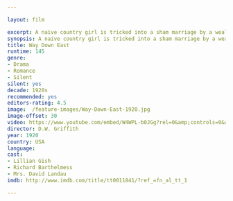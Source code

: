 ```yaml
---

layout: film

excerpt: A naive country girl is tricked into a sham marriage by a wealthy womanizer, then must rebuild her life despite the taint of having borne a child out of wedlock.
synopsis: A naive country girl is tricked into a sham marriage by a wealthy womanizer, then must rebuild her life despite the taint of having borne a child out of wedlock.
title: Way Down East
runtime: 145
genre:
- Drama
- Romance 
- Silent
silent: yes
decade: 1920s
recommended: yes
editors-rating: 4.5
image:  /feature-images/Way-Down-East-1920.jpg 
image-offset: 30
video: https://www.youtube.com/embed/W4WPL-b0JGg?rel=0&amp;controls=0&amp;showinfo=0
director: D.W. Griffith  
year: 1920
country: USA
language: 
cast:
- Lillian Gish
- Richard Barthelmess
- Mrs. David Landau
imdb: http://www.imdb.com/title/tt0011841/?ref_=fn_al_tt_1

--- 
```

